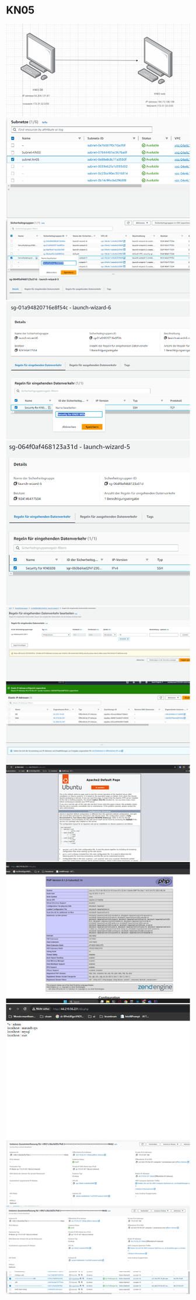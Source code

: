 # KN05

<img src="./images/1.png">
<img src="./images/3.png">
<img src="./images/4.png">
<img src="./images/5.png">
<img src="./images/6.png">
<img src="./images/7.png">
<img src="./images/8.png">
<img src="./images/9.png">
<img src="./images/10.png">
<img src="./images/11.png">
<img src="./images/12.png">
<img src="./images/13.png">
<img src="./images/14.png">